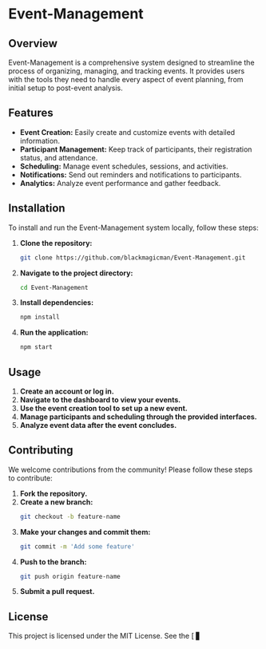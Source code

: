 # Event-Management

## Overview
Event-Management is a comprehensive system designed to streamline the process of organizing, managing, and tracking events. It provides users with the tools they need to handle every aspect of event planning, from initial setup to post-event analysis.

## Features
- **Event Creation:** Easily create and customize events with detailed information.
- **Participant Management:** Keep track of participants, their registration status, and attendance.
- **Scheduling:** Manage event schedules, sessions, and activities.
- **Notifications:** Send out reminders and notifications to participants.
- **Analytics:** Analyze event performance and gather feedback.

## Installation
To install and run the Event-Management system locally, follow these steps:

1. **Clone the repository:**
   ```bash
   git clone https://github.com/blackmagicman/Event-Management.git
   ```

2. **Navigate to the project directory:**
   ```bash
   cd Event-Management
   ```

3. **Install dependencies:**
   ```bash
   npm install
   ```

4. **Run the application:**
   ```bash
   npm start
   ```

## Usage
1. **Create an account or log in.**
2. **Navigate to the dashboard to view your events.**
3. **Use the event creation tool to set up a new event.**
4. **Manage participants and scheduling through the provided interfaces.**
5. **Analyze event data after the event concludes.**

## Contributing
We welcome contributions from the community! Please follow these steps to contribute:

1. **Fork the repository.**
2. **Create a new branch:**
   ```bash
   git checkout -b feature-name
   ```
3. **Make your changes and commit them:**
   ```bash
   git commit -m 'Add some feature'
   ```
4. **Push to the branch:**
   ```bash
   git push origin feature-name
   ```
5. **Submit a pull request.**

## License
This project is licensed under the MIT License. See the [ ▋
